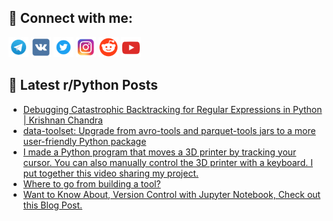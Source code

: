 ## 🔎 Connect with me:
[<img src="https://github.com/bullbesh/bullbesh/blob/main/images/Telegram.png" width="32" height="32" />](https://t.me/bullbesh)
[<img src="https://github.com/bullbesh/bullbesh/blob/main/images/VK.png" width="32" height="32" />](https://vk.com/bullbesh)
[<img src="https://github.com/bullbesh/bullbesh/blob/main/images/Twitter.png" width="32" height="32" />](https://twitter.com/bullbesh1)
[<img src="https://github.com/bullbesh/bullbesh/blob/main/images/Instagram.png" width="32" height="32" />](https://www.instagram.com/bullbesh)
[<img src="https://github.com/bullbesh/bullbesh/blob/main/images/Reddit.png" width="32" height="32" />](https://www.reddit.com/user/bullbesh)
[<img src="https://github.com/bullbesh/bullbesh/blob/main/images/YouTube.png" width="32" height="32" />](https://www.youtube.com/channel/UCtfjRs6uzgq5mfm8S06WTcg)

## 📕 Latest r/Python Posts
<!-- BLOG-POST-LIST:START -->
- [Debugging Catastrophic Backtracking for Regular Expressions in Python | Krishnan Chandra](https://www.reddit.com/r/Python/comments/16omp9l/debugging_catastrophic_backtracking_for_regular/)
- [data-toolset: Upgrade from avro-tools and parquet-tools jars to a more user-friendly Python package](https://www.reddit.com/r/Python/comments/16ojfcf/datatoolset_upgrade_from_avrotools_and/)
- [I made a Python program that moves a 3D printer by tracking your cursor. You can also manually control the 3D printer with a keyboard. I put together this video sharing my project.](https://www.reddit.com/r/Python/comments/16ohb70/i_made_a_python_program_that_moves_a_3d_printer/)
- [Where to go from building a tool?](https://www.reddit.com/r/Python/comments/16ogn1m/where_to_go_from_building_a_tool/)
- [Want to Know About, Version Control with Jupyter Notebook, Check out this Blog Post.](https://www.reddit.com/r/Python/comments/16og99v/want_to_know_about_version_control_with_jupyter/)
<!-- BLOG-POST-LIST:END -->
